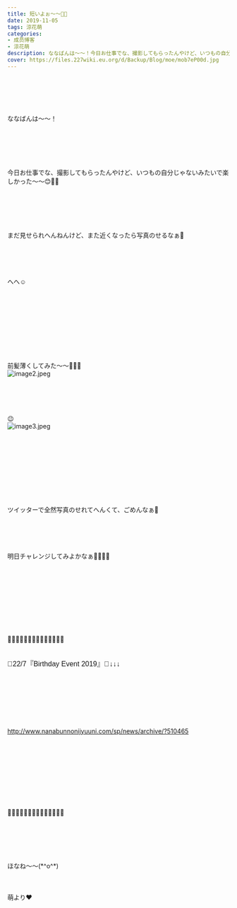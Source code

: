 ```yaml
---
title: 短いよぉ〜〜🐥💓
date: 2019-11-05
tags: 涼花萌
categories: 
- 成员博客
- 涼花萌
description: ななばんは〜〜！今日お仕事でな、撮影してもらったんやけど、いつもの自分じゃないみたいで楽しかった〜〜😊💓💓まだ見せられへんねんけど、また近くなったら写真のせるなぁ🍒へへ☺️前髪薄くしてみた〜〜🧚🏻‍♀️...
cover: https://files.227wiki.eu.org/d/Backup/Blog/moe/mob7eP00d.jpg 
---
```

<div class="blog_detail__main">
<div><div dir="ltr"><span></span></div><div dir="ltr"><br/><br/><br/><div dir="ltr"><br/></div><div dir="ltr"><br/></div><div dir="ltr">ななばんは〜〜！</div><div dir="ltr"><br/></div><div dir="ltr"><br/></div><div dir="ltr"><br/></div><div dir="ltr"><br/></div><div dir="ltr"><br/></div><div dir="ltr"><br/></div><div dir="ltr">今日お仕事でな、撮影してもらったんやけど、いつもの自分じゃないみたいで楽しかった〜〜😊💓💓</div><div dir="ltr"><br/></div><div dir="ltr"><br/></div><div dir="ltr"><br/></div><div dir="ltr"><br/></div><div dir="ltr"><br/></div><div dir="ltr"><br/></div><div dir="ltr">まだ見せられへんねんけど、また近くなったら写真のせるなぁ🍒</div><div dir="ltr"><br/></div><div dir="ltr"><br/></div><div dir="ltr"><br/></div><div dir="ltr"><br/></div><div dir="ltr"><br/></div><div dir="ltr">へへ☺️</div><div dir="ltr"><br/></div><div dir="ltr"><br/></div><div dir="ltr"><br/></div><div dir="ltr"><br/></div><div dir="ltr"><br/></div><div dir="ltr"><br/></div><div dir="ltr"><br/></div><div dir="ltr"><br/></div><div dir="ltr"><br/></div><div dir="ltr"><br/></div><div dir="ltr">前髪薄くしてみた〜〜🧚🏻‍♀️</div><div dir="ltr"><img alt="image2.jpeg" id="539480CA-665D-4D4B-A019-BE405D619B29" src="https://files.227wiki.eu.org/d/Backup/Blog/moe/mob7eP00d.jpg"/><br/></div><div dir="ltr"><br/></div><div dir="ltr"><br/></div><div dir="ltr"><br/></div><div dir="ltr"><br/></div><div dir="ltr"><br/></div><div dir="ltr">😉</div><div dir="ltr"><img alt="image3.jpeg" id="84B76CE5-639B-4BB3-B2EB-89D2CA378969" src="https://files.227wiki.eu.org/d/Backup/Blog/moe/mobNZ7tPu.jpg"/><br/></div><div dir="ltr"><br/></div><div dir="ltr"><br/></div><div dir="ltr"><br/></div><div dir="ltr"><br/></div><div dir="ltr"><br/></div><div dir="ltr"><br/></div><div dir="ltr"><br/></div><div dir="ltr"><br/></div><div dir="ltr"><br/></div><div dir="ltr"><br/></div><div dir="ltr">ツイッターで全然写真のせれてへんくて、ごめんなぁ🥺</div><div dir="ltr"><br/></div><div dir="ltr"><br/></div><div dir="ltr"><br/></div><div dir="ltr"><br/></div><div dir="ltr"><br/></div><div dir="ltr">明日チャレンジしてみよかなぁ🧚🏻‍♀️🌸</div><div dir="ltr"><br/></div><div dir="ltr"><br/></div><div dir="ltr"><br/></div><div dir="ltr"><br/></div><div dir="ltr"><br/></div><div dir="ltr"><br/></div><div dir="ltr"><br/></div><div dir="ltr"><br/></div><div dir="ltr"><br/></div><div dir="ltr"><br/></div><div dir="ltr">🍋🍋🍋🍋🍋🍋🍋🍋🍋🍋🍋🍋🍋🍋</div><div dir="ltr"><br/></div><div dir="ltr"><br/></div><div dir="ltr"><p style="margin: 0px; font-stretch: normal; font-size: 12px; line-height: normal; font-family: Helvetica;"><span style="font-size: 12pt;">🎉22/7『Birthday Event 2019』🎄↓↓↓</span></p></div><div dir="ltr"><br>
<br>
<br>
<br>
<br>
<br>
<br>
<p class="p1"><span class="s1" style="background-color: rgba(255, 255, 255, 0);"><a href="http://www.nanabunnonijyuuni.com/sp/news/archive/?510465">http://www.nanabunnonijyuuni.com/sp/news/archive/?510465</a></span></p></br></br></br></br></br></br></br></div><div dir="ltr"><br/></div><div dir="ltr"><br/></div><div dir="ltr">🍋🍋🍋🍋🍋🍋🍋🍋🍋🍋🍋🍋🍋🍋</div><div dir="ltr"><br/></div><div dir="ltr"><br/></div><div dir="ltr"><br/></div><div dir="ltr"><br/></div><div dir="ltr"><br/></div><div dir="ltr"><br/></div><div dir="ltr">ほなね〜〜(*^o^*)</div><div dir="ltr"><br/></div><div dir="ltr"><br/></div><div dir="ltr"><br/></div><div dir="ltr">萌より❤︎</div><div dir="ltr"><br/></div><div dir="ltr"><br/></div><div dir="ltr"><br/></div><div dir="ltr"><br/></div><div dir="ltr"><br/></div></div></div>
<!--twitter-->

<!--//twitter-->
</div>